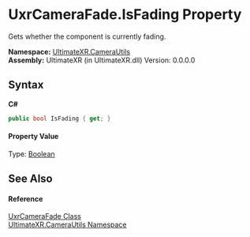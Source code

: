 # UxrCameraFade.IsFading Property 
 

Gets whether the component is currently fading.

**Namespace:**&nbsp;<a href="N_UltimateXR_CameraUtils">UltimateXR.CameraUtils</a><br />**Assembly:**&nbsp;UltimateXR (in UltimateXR.dll) Version: 0.0.0.0

## Syntax

**C#**<br />
``` C#
public bool IsFading { get; }
```


#### Property Value
Type: <a href="https://docs.microsoft.com/dotnet/api/system.boolean" target="_blank" rel="noopener noreferrer">Boolean</a>

## See Also


#### Reference
<a href="T_UltimateXR_CameraUtils_UxrCameraFade">UxrCameraFade Class</a><br /><a href="N_UltimateXR_CameraUtils">UltimateXR.CameraUtils Namespace</a><br />